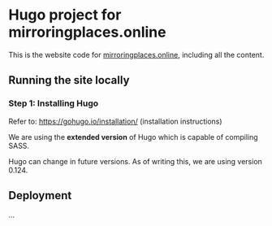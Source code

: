 # Hugo project for mirroringplaces.online

This is the website code for [mirroringplaces.online](https://mirroringplaces.online/), including all the content.

## Running the site locally


### Step 1: Installing Hugo

Refer to: https://gohugo.io/installation/ (installation instructions)

We are using the **extended version** of Hugo which is capable of compiling SASS.

Hugo can change in future versions. As of writing this, we are using version 0.124.


## Deployment

...
